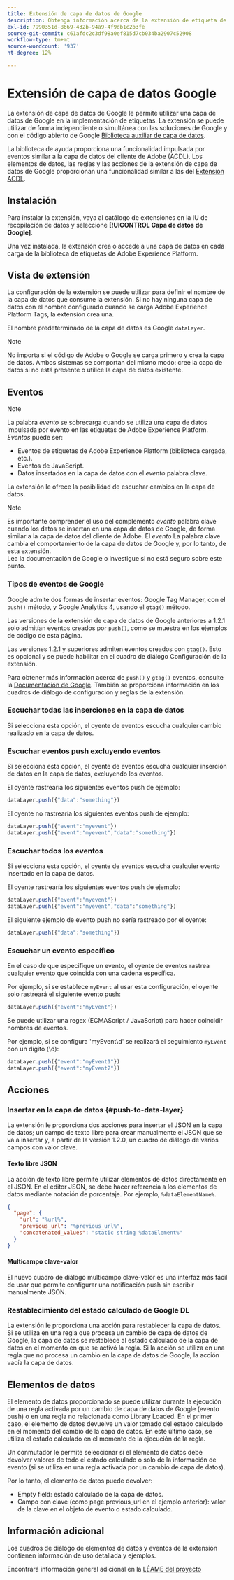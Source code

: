 ```yaml
---
title: Extensión de capa de datos de Google
description: Obtenga información acerca de la extensión de etiqueta de capa de datos del cliente de Google en Adobe Experience Platform.
exl-id: 7990351d-8669-432b-94a9-4f9db1c2b3fe
source-git-commit: c61afdc2c3df98a0ef815d7cb034ba2907c52908
workflow-type: tm+mt
source-wordcount: '937'
ht-degree: 12%

---
```


# Extensión de capa de datos Google

La extensión de capa de datos de Google le permite utilizar una capa de datos de Google en la implementación de etiquetas. La extensión se puede utilizar de forma independiente o simultánea con las soluciones de Google y con el código abierto de Google [Biblioteca auxiliar de capa de datos](https://github.com/google/data-layer-helper).

La biblioteca de ayuda proporciona una funcionalidad impulsada por eventos similar a la capa de datos del cliente de Adobe (ACDL). Los elementos de datos, las reglas y las acciones de la extensión de capa de datos de Google proporcionan una funcionalidad similar a las del [Extensión ACDL](../client-data-layer/overview.md).

## Instalación

Para instalar la extensión, vaya al catálogo de extensiones en la IU de recopilación de datos y seleccione **[!UICONTROL Capa de datos de Google]**.

Una vez instalada, la extensión crea o accede a una capa de datos en cada carga de la biblioteca de etiquetas de Adobe Experience Platform.

## Vista de extensión

La configuración de la extensión se puede utilizar para definir el nombre de la capa de datos que consume la extensión. Si no hay ninguna capa de datos con el nombre configurado cuando se carga Adobe Experience Platform Tags, la extensión crea una.

El nombre predeterminado de la capa de datos es Google `dataLayer`.

>[!NOTE]
>
>No importa si el código de Adobe o Google se carga primero y crea la capa de datos. Ambos sistemas se comportan del mismo modo: cree la capa de datos si no está presente o utilice la capa de datos existente.

## Eventos

>[!NOTE]
>
>La palabra _evento_ se sobrecarga cuando se utiliza una capa de datos impulsada por evento en las etiquetas de Adobe Experience Platform. _Eventos_ puede ser:
> - Eventos de etiquetas de Adobe Experience Platform (biblioteca cargada, etc.).
> - Eventos de JavaScript.
> - Datos insertados en la capa de datos con el _evento_ palabra clave.

La extensión le ofrece la posibilidad de escuchar cambios en la capa de datos.

>[!NOTE]
>
>Es importante comprender el uso del complemento _evento_ palabra clave cuando los datos se insertan en una capa de datos de Google, de forma similar a la capa de datos del cliente de Adobe. El _evento_ La palabra clave cambia el comportamiento de la capa de datos de Google y, por lo tanto, de esta extensión.\
> Lea la documentación de Google o investigue si no está seguro sobre este punto.

### Tipos de eventos de Google

Google admite dos formas de insertar eventos: Google Tag Manager, con el `push()` método, y Google Analytics 4, usando el `gtag()` método.

Las versiones de la extensión de capa de datos de Google anteriores a 1.2.1 solo admitían eventos creados por `push()`, como se muestra en los ejemplos de código de esta página.

Las versiones 1.2.1 y superiores admiten eventos creados con `gtag()`.  Esto es opcional y se puede habilitar en el cuadro de diálogo Configuración de la extensión.

Para obtener más información acerca de `push()` y `gtag()` eventos, consulte la [Documentación de Google](https://developers.google.com/analytics/devguides/collection/ga4/reference/events?client_type=gtag).  También se proporciona información en los cuadros de diálogo de configuración y reglas de la extensión.

### Escuchar todas las inserciones en la capa de datos

Si selecciona esta opción, el oyente de eventos escucha cualquier cambio realizado en la capa de datos.

### Escuchar eventos push excluyendo eventos

Si selecciona esta opción, el oyente de eventos escucha cualquier inserción de datos en la capa de datos, excluyendo los eventos.

El oyente rastrearía los siguientes eventos push de ejemplo:

```js
dataLayer.push({"data":"something"})
```

El oyente no rastrearía los siguientes eventos push de ejemplo:

```js
dataLayer.push({"event":"myevent"})
dataLayer.push({"event":"myevent","data":"something"})
```

### Escuchar todos los eventos

Si selecciona esta opción, el oyente de eventos escucha cualquier evento insertado en la capa de datos.

El oyente rastrearía los siguientes eventos push de ejemplo:

```js
dataLayer.push({"event":"myevent"})
dataLayer.push({"event":"myevent","data":"something"})
```

El siguiente ejemplo de evento push no sería rastreado por el oyente:

```js
dataLayer.push({"data":"something"})
```

### Escuchar un evento específico

En el caso de que especifique un evento, el oyente de eventos rastrea cualquier evento que coincida con una cadena específica.

Por ejemplo, si se establece `myEvent` al usar esta configuración, el oyente solo rastreará el siguiente evento push:

```js
dataLayer.push({"event":"myEvent"})
```

Se puede utilizar una regex (ECMAScript / JavaScript) para hacer coincidir nombres de eventos.

Por ejemplo, si se configura &#39;myEvent\d&#39; se realizará el seguimiento `myEvent` con un dígito (\d):

```js
dataLayer.push({"event":"myEvent1"})
dataLayer.push({"event":"myEvent2"})
```

## Acciones

### Insertar en la capa de datos {#push-to-data-layer}

La extensión le proporciona dos acciones para insertar el JSON en la capa de datos; un campo de texto libre para crear manualmente el JSON que se va a insertar y, a partir de la versión 1.2.0, un cuadro de diálogo de varios campos con valor clave.

#### Texto libre JSON

La acción de texto libre permite utilizar elementos de datos directamente en el JSON. En el editor JSON, se debe hacer referencia a los elementos de datos mediante notación de porcentaje. Por ejemplo, `%dataElementName%`.

```json
{
  "page": {
    "url": "%url%",
    "previous_url": "%previous_url%",
    "concatenated_values": "static string %dataElement%"
  }
}
```

#### Multicampo clave-valor

El nuevo cuadro de diálogo multicampo clave-valor es una interfaz más fácil de usar que permite configurar una notificación push sin escribir manualmente JSON.

### Restablecimiento del estado calculado de Google DL

La extensión le proporciona una acción para restablecer la capa de datos. Si se utiliza en una regla que procesa un cambio de capa de datos de Google, la capa de datos se restablece al estado calculado de la capa de datos en el momento en que se activó la regla. Si la acción se utiliza en una regla que no procesa un cambio en la capa de datos de Google, la acción vacía la capa de datos.

## Elementos de datos

El elemento de datos proporcionado se puede utilizar durante la ejecución de una regla activada por un cambio de capa de datos de Google (evento push) o en una regla no relacionada como Library Loaded. En el primer caso, el elemento de datos devuelve un valor tomado del estado calculado en el momento del cambio de la capa de datos. En este último caso, se utiliza el estado calculado en el momento de la ejecución de la regla.

Un conmutador le permite seleccionar si el elemento de datos debe devolver valores de todo el estado calculado o solo de la información de evento (si se utiliza en una regla activada por un cambio de capa de datos).

Por lo tanto, el elemento de datos puede devolver:

- Empty field: estado calculado de la capa de datos.
- Campo con clave (como page.previous_url en el ejemplo anterior): valor de la clave en el objeto de evento o estado calculado.

## Información adicional

Los cuadros de diálogo de elementos de datos y eventos de la extensión contienen información de uso detallada y ejemplos.

Encontrará información general adicional en la [LÉAME del proyecto](https://github.com/adobe/reactor-extension-googledatalayer/blob/main/README.md)
